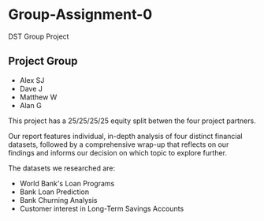 # Group-Assignment-0
DST Group Project 

## Project Group

* Alex SJ
* Dave J
* Matthew W
* Alan G

This project has a 25/25/25/25 equity split betwen the four project partners.


Our report features individual, in-depth analysis of four distinct financial  datasets, followed by a comprehensive wrap-up that reflects on our findings and informs our decision on which topic to explore further. 

The datasets we researched are: 
* World Bank's Loan Programs
* Bank Loan Prediction
* Bank Churning Analysis 
* Customer interest in Long-Term Savings Accounts



